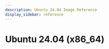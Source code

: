 ```yaml
---
description: Ubuntu 24.04 Image Reference
display_sidebar: reference
---
```


# Ubuntu 24.04 (x86_64)








<FeatureNotAvailable/>

